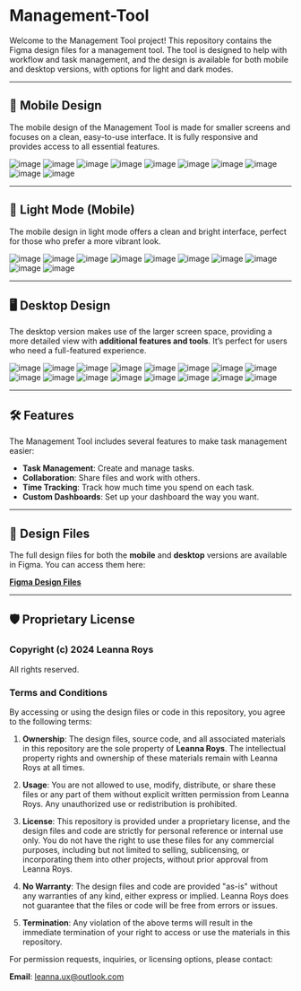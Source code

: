# Management-Tool

Welcome to the Management Tool project! This repository contains the Figma design files for a management tool. The tool is designed to help with workflow and task management, and the design is available for both mobile and desktop versions, with options for light and dark modes.

---

## 📱 Mobile Design
The mobile design of the Management Tool is made for smaller screens and focuses on a clean, easy-to-use interface. It is fully responsive and provides access to all essential features.


![image](https://github.com/user-attachments/assets/51de0d1a-8083-4dee-8a3c-a78939ffe61b)
![image](https://github.com/user-attachments/assets/53b1e3f9-82a9-4919-8d79-86794a0e84d5)
![image](https://github.com/user-attachments/assets/831b45b6-2aff-409b-afe7-3540f57f4239)
![image](https://github.com/user-attachments/assets/108f4b90-a4c5-4015-87a3-0ed61e9cb9eb)
![image](https://github.com/user-attachments/assets/0ed70e2b-5be2-4e54-b7d3-6f4ed8dc1441)
![image](https://github.com/user-attachments/assets/2210ad40-13b5-45bd-9187-d9b6ca741c34)
![image](https://github.com/user-attachments/assets/5c04b6cb-3a94-4ed0-9027-fe8e2552b1e1)
![image](https://github.com/user-attachments/assets/5f5db03b-e783-4ee5-9228-f5979709db04)
![image](https://github.com/user-attachments/assets/fb92b9e5-1713-479b-a18c-223aab671f78)
![image](https://github.com/user-attachments/assets/ff4a8e69-571e-4d60-8803-8baf09893fdd)

---

## 📱 Light Mode (Mobile)

The mobile design in light mode offers a clean and bright interface, perfect for those who prefer a more vibrant look.

![image](https://github.com/user-attachments/assets/d5bd2021-8842-43dc-b9a1-299446e21269)
![image](https://github.com/user-attachments/assets/371cb65a-afd0-41a0-8d18-201c4b0cefef)
![image](https://github.com/user-attachments/assets/85122425-c895-4fbb-b0f1-47072fcbcf67)
![image](https://github.com/user-attachments/assets/1fac5688-9794-4859-9f99-7efeeedab8df)
![image](https://github.com/user-attachments/assets/f5461d25-d906-4596-899e-b2a3552a33f7)
![image](https://github.com/user-attachments/assets/fbeeabfa-2323-430e-8a10-928b6e50ac2e)
![image](https://github.com/user-attachments/assets/b8af613e-9936-44b9-b875-2735c8dd0237)
![image](https://github.com/user-attachments/assets/8504541e-f507-48f9-a6e8-cf159bf84711)
![image](https://github.com/user-attachments/assets/3312c668-f706-4b6c-84fd-74c5cf36f298)
![image](https://github.com/user-attachments/assets/4246afbf-cc5a-4acf-a7e4-b2f3b9f404e0)

---

## 🖥 **Desktop Design**

The desktop version makes use of the larger screen space, providing a more detailed view with **additional features and tools**. It’s perfect for users who need a full-featured experience.

![image](https://github.com/user-attachments/assets/6fb2ee82-2fa0-46fa-a694-6cfe7c507a5d)
![image](https://github.com/user-attachments/assets/2e986c63-85a6-4754-9a4c-6a96a12dfa4b)
![image](https://github.com/user-attachments/assets/e06652cd-58a9-4b8b-95a7-407e62228ab2)
![image](https://github.com/user-attachments/assets/8588e931-c398-4df3-ab8f-a761f6c2a306)
![image](https://github.com/user-attachments/assets/2c45de5a-5b87-4f43-b7c6-de99143c4631)
![image](https://github.com/user-attachments/assets/8dcd9bb4-1837-4cd2-bdea-acdddab99dfa)
![image](https://github.com/user-attachments/assets/da526bac-0811-4118-9d5c-7e1e71890dee)
![image](https://github.com/user-attachments/assets/4ce81977-f356-4244-8de9-a4a3c785bc93)
![image](https://github.com/user-attachments/assets/952fd561-6efa-4083-8be9-b9029dcfcc7d)
![image](https://github.com/user-attachments/assets/4d247b79-01d4-4e76-b79d-b75e76d64342)
![image](https://github.com/user-attachments/assets/6868f46d-d8d8-4e8a-9837-ffbd179058c5)
![image](https://github.com/user-attachments/assets/7e3ae1de-80d0-41e8-bd64-837ae17e82b6)
![image](https://github.com/user-attachments/assets/d6a1e7b5-1f90-43b1-9e35-2dd75f29ad85)
![image](https://github.com/user-attachments/assets/e15a9745-37f4-41e7-86b4-b7e33e0e66f5)
![image](https://github.com/user-attachments/assets/ab738af7-f3f3-47f3-8fe8-2d55f347953a)
![image](https://github.com/user-attachments/assets/4237820a-ed3b-4048-9926-b5107927324f)


---

## 🛠 **Features**

The Management Tool includes several features to make task management easier:

- **Task Management**: Create and manage tasks.
- **Collaboration**: Share files and work with others.
- **Time Tracking**: Track how much time you spend on each task.
- **Custom Dashboards**: Set up your dashboard the way you want.


---

## 🎨 **Design Files**

The full design files for both the **mobile** and **desktop** versions are available in Figma. You can access them here:

[**Figma Design Files**](https://www.figma.com/proto/k80ANfCBYzvODATWfReSwh/Untitled?node-id=1-70&p=f&t=hcKAqJpeCiXUiBC0-1&scaling=scale-down&content-scaling=fixed&page-id=0%3A1&starting-point-node-id=1%3A70&show-proto-sidebar=1)

---


## 🛡 **Proprietary License**

### Copyright (c) 2024 **Leanna Roys**

All rights reserved.

### **Terms and Conditions**

By accessing or using the design files or code in this repository, you agree to the following terms:

1. **Ownership**: The design files, source code, and all associated materials in this repository are the sole property of **Leanna Roys**. The intellectual property rights and ownership of these materials remain with Leanna Roys at all times.

2. **Usage**: You are not allowed to use, modify, distribute, or share these files or any part of them without explicit written permission from Leanna Roys. Any unauthorized use or redistribution is prohibited.

3. **License**: This repository is provided under a proprietary license, and the design files and code are strictly for personal reference or internal use only. You do not have the right to use these files for any commercial purposes, including but not limited to selling, sublicensing, or incorporating them into other projects, without prior approval from Leanna Roys.

4. **No Warranty**: The design files and code are provided "as-is" without any warranties of any kind, either express or implied. Leanna Roys does not guarantee that the files or code will be free from errors or issues.

5. **Termination**: Any violation of the above terms will result in the immediate termination of your right to access or use the materials in this repository.

For permission requests, inquiries, or licensing options, please contact:

**Email**: [leanna.ux@outlook.com](mailto:leanna.ux@outlook.com)
